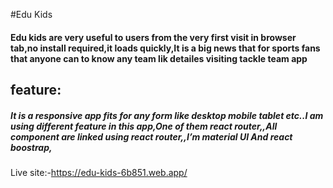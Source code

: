 

#Edu Kids

#### Edu kids are very useful to users from the very first visit in browser tab,no install required,it loads quickly,It is a big news that for sports fans that anyone can to know any team lik detailes visiting tackle team app

##  feature:
##### It is a responsive app fits for any form like desktop mobile tablet etc..I am using different feature in this app,One of them react router,,All component are linked using  react router,,I’m material UI And react boostrap,

Live site:-https://edu-kids-6b851.web.app/
